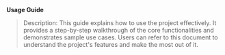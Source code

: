 **Usage Guide**
> Description: This guide explains how to use the project effectively. It provides a step-by-step walkthrough of the core functionalities and demonstrates sample use cases. Users can refer to this document to understand the project's features and make the most out of it.
